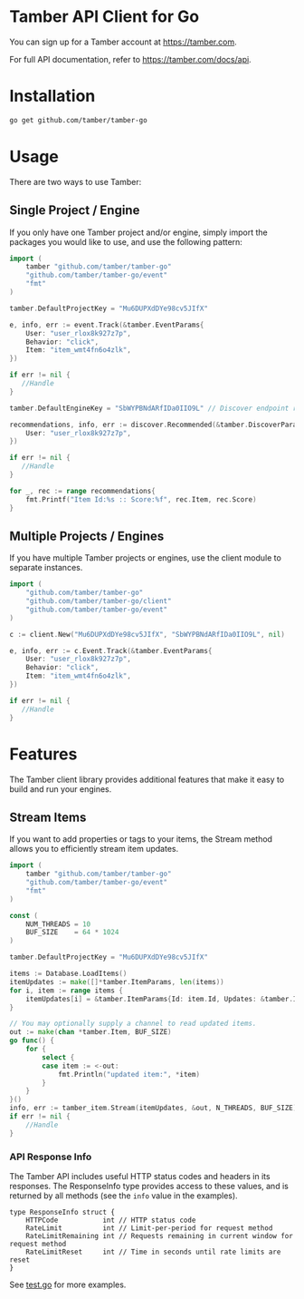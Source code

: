 # Tamber API Client for Go

You can sign up for a Tamber account at https://tamber.com.

For full API documentation, refer to https://tamber.com/docs/api.

Installation
============

```sh
go get github.com/tamber/tamber-go
```

Usage
=====

There are two ways to use Tamber:

## Single Project / Engine

If you only have one Tamber project and/or engine, simply import the packages you would like to use, and use the following pattern:

```go
import (
    tamber "github.com/tamber/tamber-go"
    "github.com/tamber/tamber-go/event"
    "fmt"
)

tamber.DefaultProjectKey = "Mu6DUPXdDYe98cv5JIfX"

e, info, err := event.Track(&tamber.EventParams{
    User: "user_rlox8k927z7p",
    Behavior: "click",
    Item: "item_wmt4fn6o4zlk",
})

if err != nil {
   //Handle
}

tamber.DefaultEngineKey = "SbWYPBNdARfIDa0IIO9L" // Discover endpoint requires engines

recommendations, info, err := discover.Recommended(&tamber.DiscoverParams{
    User: "user_rlox8k927z7p",
})

if err != nil {
   //Handle
}

for _, rec := range recommendations{
    fmt.Printf("Item Id:%s :: Score:%f", rec.Item, rec.Score)
}
```

## Multiple Projects / Engines

If you have multiple Tamber projects or engines, use the client module to separate instances.

```go
import (
    "github.com/tamber/tamber-go"
    "github.com/tamber/tamber-go/client"
    "github.com/tamber/tamber-go/event"
)

c := client.New("Mu6DUPXdDYe98cv5JIfX", "SbWYPBNdARfIDa0IIO9L", nil)

e, info, err := c.Event.Track(&tamber.EventParams{
    User: "user_rlox8k927z7p",
    Behavior: "click",
    Item: "item_wmt4fn6o4zlk",
})

if err != nil {
   //Handle
}
```

Features
========

The Tamber client library provides additional features that make it easy to build and run your engines.

## Stream Items

If you want to add properties or tags to your items, the Stream method allows you to efficiently stream item updates.

```go
import (
    tamber "github.com/tamber/tamber-go"
    "github.com/tamber/tamber-go/event"
    "fmt"
)

const (
    NUM_THREADS = 10
    BUF_SIZE    = 64 * 1024
)

tamber.DefaultProjectKey = "Mu6DUPXdDYe98cv5JIfX"

items := Database.LoadItems()
itemUpdates := make([]*tamber.ItemParams, len(items))
for i, item := range items {
    itemUpdates[i] = &tamber.ItemParams{Id: item.Id, Updates: &tamber.ItemUpdates{Add: tamber.ItemFeatures{Properties: item.Properties}}}
}

// You may optionally supply a channel to read updated items.
out := make(chan *tamber.Item, BUF_SIZE)
go func() {
    for {
        select {
        case item := <-out:
            fmt.Println("updated item:", *item)
        }
    }
}()
info, err := tamber_item.Stream(itemUpdates, &out, N_THREADS, BUF_SIZE)
if err != nil {
    //Handle
}
```

### API Response Info

The Tamber API includes useful HTTP status codes and headers in its responses. The ResponseInfo type provides access to these values, and is returned by all methods (see the `info` value in the examples).

```
type ResponseInfo struct {
    HTTPCode           int // HTTP status code
    RateLimit          int // Limit-per-period for request method
    RateLimitRemaining int // Requests remaining in current window for request method
    RateLimitReset     int // Time in seconds until rate limits are reset
}
```

See [test.go](https://github.com/tamber/tamber-go/blob/master/test/test.go) for more examples.

